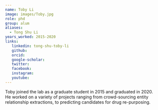 ```yaml
---
name: Toby Li
image: images/Toby.jpg
role: phd
group: alum
aliases:
  - Tong Shu Li
years_worked: 2015-2020
links:
   linkedin: tong-shu-toby-li
   github:
   orcid: 
   google-scholar:
   twitter:
   facebook:
   instagram: 
   youtube:
---
```


Toby joined the lab as a graduate student in 2015 and graduated in 2020. He worked on a variety of projects ranging from crowd-sourcing entity relationship extractions, to predicting candidates for drug re-purposing. 